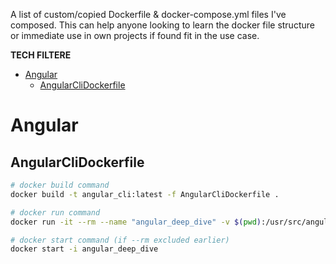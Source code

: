 A list of custom/copied Dockerfile &amp; docker-compose.yml files I've composed. This can help anyone looking to learn the docker file structure or immediate use in own projects if found fit in the use case.

__TECH FILTERE__ 

- [Angular](#angular)
  - [AngularCliDockerfile](#angularclidockerfile)

# Angular

## AngularCliDockerfile
```bash
# docker build command
docker build -t angular_cli:latest -f AngularCliDockerfile .

# docker run command
docker run -it --rm --name "angular_deep_dive" -v $(pwd):/usr/src/angular_deep_dive/ -p 4200:4200 angular_cli

# docker start command (if --rm excluded earlier)
docker start -i angular_deep_dive
```
